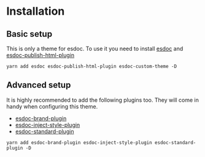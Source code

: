 # Installation

## Basic setup

This is only a theme for esdoc.
To use it you need to install [esdoc](https://yarnpkg.com/en/package/esdoc) and [esdoc-publish-html-plugin](https://yarnpkg.com/en/package/esdoc-publish-html-plugin)

```shell
yarn add esdoc esdoc-publish-html-plugin esdoc-custom-theme -D
```

## Advanced setup

It is highly recommended to add the following plugins too. They will come in handy
when configuring this theme.

* [esdoc-brand-plugin](https://yarnpkg.com/en/package/esdoc-brand-plugin)
* [esdoc-inject-style-plugin](https://yarnpkg.com/en/package/esdoc-inject-style-plugin)
* [esdoc-standard-plugin](https://yarnpkg.com/en/package/esdoc-standard-plugin)

```shell
yarn add esdoc-brand-plugin esdoc-inject-style-plugin esdoc-standard-plugin -D
```
